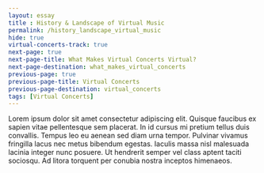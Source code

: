 ```yaml
--- 
layout: essay
title : History & Landscape of Virtual Music
permalink: /history_landscape_virtual_music
hide: true
virtual-concerts-track: true
next-page: true
next-page-title: What Makes Virtual Concerts Virtual?
next-page-destination: what_makes_virtual_concerts
previous-page: true
previous-page-title: Virtual Concerts
previous-page-destination: virtual_concerts
tags: [Virtual Concerts]
---
```


Lorem ipsum dolor sit amet consectetur adipiscing elit. Quisque faucibus ex sapien vitae pellentesque sem placerat. In id cursus mi pretium tellus duis convallis. Tempus leo eu aenean sed diam urna tempor. Pulvinar vivamus fringilla lacus nec metus bibendum egestas. Iaculis massa nisl malesuada lacinia integer nunc posuere. Ut hendrerit semper vel class aptent taciti sociosqu. Ad litora torquent per conubia nostra inceptos himenaeos.
